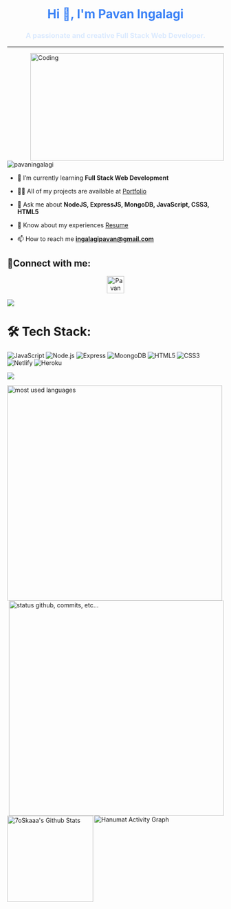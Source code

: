 <h1 align="center" style="color:#3B82F6">Hi 👋, I'm Pavan Ingalagi</h1>
<h3 align="center" style="color:#DBEAFE">A passionate and creative Full Stack Web Developer.</h3>

<hr>
<img align="right" alt="Coding" width="450" height="250" src="https://camo.githubusercontent.com/8ba1e66bcfa048214cf17f235c341742347c9c248831d044aa888acbeec89502/68747470733a2f2f63646e2e6472696262626c652e636f6d2f75736572732f313239323637372f73637265656e73686f74732f363133393136372f6d656469612f66636637666430633631396262383737303635333330373932343039313566332e676966">

<!-- profile visit section -->
<p align="left"> <img src="https://komarev.com/ghpvc/?username=pavaningalagi&label=Profile%20views&color=0e75b6&style=flat" alt="pavaningalagi" /></p>


<!-- About Me section -->

- 🌱 I’m currently learning **Full Stack Web Development**

- 👨‍💻 All of my projects are available at [Portfolio](https://pavaningalagi.github.io/)

- 💬 Ask me about **NodeJS, ExpressJS, MongoDB, JavaScript, CSS3, HTML5**

- 📄 Know about my experiences <a href="https://drive.google.com/file/d/1EFyDOQnBuZ8qzpgii6FlJOQq3IgRJ00R/view?usp=share_link">Resume</a>

- 📫 How to reach me **ingalagipavan@gmail.com**





<!-- contact section -->
<h2 align="left">📱Connect with me:</h2>
<p align="center">
<a href="https://www.linkedin.com/in/pavaningalagi" target="blank"><img align="center" src="https://raw.githubusercontent.com/rahuldkjain/github-profile-readme-generator/master/src/images/icons/Social/linked-in-alt.svg" alt="Pavan Ingalagi" height="40" width="40" /></a>
</p>
<img src="https://raw.githubusercontent.com/andreasbm/readme/master/assets/lines/colored.png">




<!-- Language section -->

# 🛠 Tech Stack:
![JavaScript](https://img.shields.io/badge/JavaScript-F7DF1E?style=for-the-badge&logo=javascript&logoColor=black) ![Node.js](https://img.shields.io/badge/Node.js-43853D?style=for-the-badge&logo=node.js&logoColor=white) ![Express](https://img.shields.io/badge/Express.js-404D59?style=for-the-badge) ![MoongoDB](https://img.shields.io/badge/MongoDB-4EA94B?style=for-the-badge&logo=mongodb&logoColor=white) ![HTML5](https://img.shields.io/badge/html5-%23E34F26.svg?style=for-the-badge&logo=html5&logoColor=white) ![CSS3](https://img.shields.io/badge/css3-%231572B6.svg?style=for-the-badge&logo=css3&logoColor=white) ![Netlify](https://img.shields.io/badge/Netlify-00C7B7?style=for-the-badge&logo=netlify&logoColor=white) ![Heroku](https://img.shields.io/badge/Heroku-430098?style=for-the-badge&logo=heroku&logoColor=white)

<img src="https://raw.githubusercontent.com/andreasbm/readme/master/assets/lines/colored.png">

<p></p>

<!-- Bottom 3 statatics  -->

<p align="">
   
 <img align="left" alt="most used languages" width="500px" src="https://github-readme-stats.vercel.app/api/top-langs/?username=pavaningalagi&count_private=true&theme=algolia&bg_color=0,000000,130F40&layout=compact&border_radius=8&langs_count=20&hide=hack,swift,kotlin,objective-c"/>

  <img alt="status github, commits, etc..." width="500px" align="right" src="https://github-readme-streak-stats.herokuapp.com/?user=pavaningalagi&count_private=true&show_icons=true&custom_title=Github&theme=algolia&bg_color=0,000000,130F40&layout=compact&border_radius=8" />


<a href="https://github.com/anuraghazra/github-readme-stats"><img alt="7oSkaaa's Github Stats" align="left" src="https://github-readme-stats.vercel.app/api?username=pavaningalagi&show_icons=true&count_private=true&theme=algolia&bg_color=0,000000,130F40&layout=compact&border_radius=10" height="200px"/></a>

</p>

<a><img alt="Hanumat Activity Graph" src="https://github-readme-activity-graph.cyclic.app/graph?username=pavaningalagi&theme=react-dark&hide_border=true" /></a>
